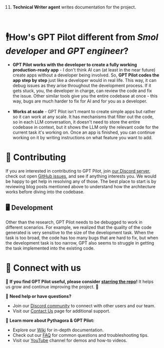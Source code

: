 11. **Technical Writer agent** writes documentation for the project.

<br>

# 🕴How's GPT Pilot different from _Smol developer_ and _GPT engineer_?

- **GPT Pilot works with the developer to create a fully working production-ready app** - I don't think AI can (at least in the near future) create apps without a developer being involved. So, **GPT Pilot codes the app step by step** just like a developer would in real life. This way, it can debug issues as they arise throughout the development process. If it gets stuck, you, the developer in charge, can review the code and fix the issue. Other similar tools give you the entire codebase at once - this way, bugs are much harder to fix for AI and for you as a developer.
  <br><br>
- **Works at scale** - GPT Pilot isn't meant to create simple apps but rather so it can work at any scale. It has mechanisms that filter out the code, so in each LLM conversation, it doesn't need to store the entire codebase in context, but it shows the LLM only the relevant code for the current task it's working on. Once an app is finished, you can continue working on it by writing instructions on what feature you want to add.

# 🍻 Contributing
If you are interested in contributing to GPT Pilot, join [our Discord server](https://discord.gg/HaqXugmxr9), check out open [GitHub issues](https://github.com/Pythagora-io/gpt-pilot/issues), and see if anything interests you. We would be happy to get help in resolving any of those. The best place to start is by reviewing blog posts mentioned above to understand how the architecture works before diving into the codebase.

## 🖥 Development
Other than the research, GPT Pilot needs to be debugged to work in different scenarios. For example, we realized that the quality of the code generated is very sensitive to the size of the development task. When the task is too broad, the code has too many bugs that are hard to fix, but when the development task is too narrow, GPT also seems to struggle in getting the task implemented into the existing code.

# 🔗 Connect with us  

🌟 **If you find GPT Pilot useful, please consider [starring the repo](https://github.com/Pythagora-io/gpt-pilot)!** It helps us grow and continue improving the project. 🌟  

💬 **Need help or have questions?**  
- Join our [Discord community](https://discord.gg/HaqXugmxr9) to connect with other users and our team.  
- Visit our [Contact Us](https://github.com/Pythagora-io/gpt-pilot/wiki/Contact-Us) page for additional support.  

📖 **Learn more about Pythagora & GPT Pilot:**  
- Explore our [Wiki](https://github.com/Pythagora-io/gpt-pilot/wiki) for in-depth documentation.  
- Check out our [FAQ](https://github.com/Pythagora-io/gpt-pilot/wiki/Frequently-Asked-Questions) for common questions and troubleshooting tips.
- Visit our [YouTube](https://www.youtube.com/@pythagoraa) channel for demos and how-to videos.

